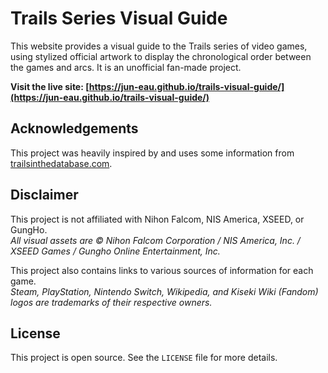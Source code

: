# Trails Series Visual Guide

This website provides a visual guide to the Trails series of video games, using stylized official artwork to display the chronological order between the games and arcs. It is an unofficial fan-made project.

**Visit the live site: [https://jun-eau.github.io/trails-visual-guide/](https://jun-eau.github.io/trails-visual-guide/)**

## Acknowledgements

This project was heavily inspired by and uses some information from [trailsinthedatabase.com](https://trailsinthedatabase.com/).

## Disclaimer

This project is not affiliated with Nihon Falcom, NIS America, XSEED, or GungHo.  
*All visual assets are © Nihon Falcom Corporation / NIS America, Inc. / XSEED Games / Gungho Online Entertainment, Inc.*

This project also contains links to various sources of information for each game.  
*Steam, PlayStation, Nintendo Switch, Wikipedia, and Kiseki Wiki (Fandom) logos are trademarks of their respective owners.*

## License

This project is open source. See the `LICENSE` file for more details.
